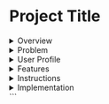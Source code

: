# Project Title

<details>

<summary>Overview</summary>
## Overview

What is your app? Brief description in a couple of sentences.

My app will be a brand website to help a local wine importer to shine. Hopefully having his own website that showcases the products that he imports and the producers he works with. I want to include a find Us page that gives the user a list of restaurant were the importer's products are available. Hopefully my app will help him make more sale and in the futur I would like to create an inventory app for importers too! (This is for another time)

</details>

<details>
<summary>Problem</summary>
### Problem

Why is your app needed? Background information around any pain points or other reasons.

I personnaly think that in the world we live in, in 2024 and in a really dynamic and fast-paced city like Montreal, if you have a brand or side business and you don't have a good branding like an instagram page, functional website, your logo, to name a few, to highlight your products, it's really hard to grow and not be outshined by other similar businesses.

I think their will always be a need for a e-commerce plateform, especially user friendly one that are afforfable and if I can recreate even 10-15% of that for my capstone I would be really pleased. My goal is to keep working on it way after the bootcamp to make it way more complex.

</details>

<details>
<summary>User Profile</summary>
### User Profile

The users would use this website to read about my friend's imported wines, learn about wine production and be able to discover the great humans behind the wine bottle they shop for.

</details>
<details>
<summary>Features</summary>
### Features

-The Home Page displays 6 bottles in the new arrivals section no matter how many bottles are in the database. I did it using a splice method to only display the first 6 available. Later on, this will also be sort by dates of newest wines. For the moment they all have the same date of creation. On top of it, I added a carousel that scroll these bottles horizontally on mobile view.

-See what just came in on the main page, when the user hovers over the bottle it lets them see the name of the wine with a fun color transition.

-The user will be able to read about wine producers and their creations carried by the importers.

-There's a live map that displays where Grand Ordinaire wines can be found in Montreal and its surroundings. This map is found in the Find us page. The map view is only available on tablet view and up. For mobile you can click on the address and it will redirect you to google maps' website with the right restaurant address and informations for navigation.

- Read about the company's mission and who's the team behind.

- You can find a downloadable PDF of the Grand Ordinaire's available products on the listing page.

</details>
<details>
<summary>Instructions</summary>
### Instructions

1A.You can visit my repository live on this website : "https://develop--dynamic-crepe-c3c437.netlify.app/"

1B. You must download a zip file from main, open it in VScode and npm i or npm install all dependencies.

2. I use three environment variables, two of which are not ment to be shared publicly. If you were to install my app on your own VSCODE, you should know that the google map part won't be functional since I won't be sharing my api key of course! But if you were to have an existing account with google maps api you can create a new map to have the map style code.
   REACT_APP_GOOGLE_MAPS_KEY=Your_Own_KEY
   REACT_APP_GOOGLE_MAPS_STYLE=Your_Own_Map_Style
   REACT_APP_BASE_URL=http://localhost:8080/

   -The third environement variable is used if you intend to run my back end on your computer as well. You can find my back end repository here : "https://github.com/veronique1415/GO-Backend".

3.Run npm start in the your terminal.

</details>
<details>
<summary>Implementation</summary>
## Implementation

<details>
<summary>Tech Stack</summary>
### Tech Stack

Here's a list of tech I used to make this app:

-React
-React-router-dom
-Axios
-MySQL
-Sass
-Express

</details>
<details>
<summary>APIs</summary>
### APIs

I used google Maps embeded map to show users where they can find the importer's bottle of wine in Montreal. Each marker will show a restaurant or store's name and address.

I use my own API as well. You can find my back-end repository here : "https://github.com/veronique1415/GO-Backend"

</details>
<details>
<summary>Sitemap</summary>
### Sitemap

- The HomePage showcases new arrivals and a hero picture.

- About section that gives you a description of their mission with this company + a brief presentation of the team behind it.

- Find us section that show the user where their products can be found in Quebec

- Producers section that give a description of who's being the production of every single bottle of wine and where they are from and which wine does the importer carry from them at the moment.

- Products section ordered by wine type (color probably) with a description from each bottle.

- A listing section that will show a uploaded PDF with up to date stock that restaurant or an individual that would like to order for their own cellar.

</details>
<details>
<summary>Mockups</summary>
### Mockups

I have make a mockup of my Home and About sections.

![](./src/assets/Mockups/Home.png)
![](./src/assets/Mockups/About.png)
![](./src/assets/Mockups/findUs.png)
![](./src/assets/Mockups/Producers.png)
![](./src/assets/Mockups/ProducerDetail.png)
![](./src/assets/Mockups/Wines.png)
![](./src/assets/Mockups/WineDetails.png)
![](./src/assets/Mockups/Listing.png)

</details>

<details>
<summary>Screenshots</summary>
### Screenshots

Here you can find screen shot of what the website looks like when launched as prototype 1 :

![](./src/assets/screenshots/homepage__mobile.jpg)
![](./src/assets/screenshots/about_mobile.png)
![](./src/assets/screenshots/producers__mobile.png)
![](./src/assets/screenshots/producer-details_mobile.png)
![](./src/assets/screenshots/products__mobile.png)
![](./src/assets/screenshots/product-detail__mobile.png)
![](./src/assets/screenshots/listing__mobile.png)
![](./src/assets/screenshots/find-us__mobile.png)

Note that I only included screenshots of mobile view

</details>
<details>
<summary>Data</summary>
### Data

I store my data in a database. This is what I really wanted to play with for this Capstone, I wanted to get comfortable with it.
I have 1 database with 2 tables.

1. Producers {
   producer_id
   producer_name
   producer_region
   producer_village
   producer_description
   producer_image
   wine_id (foreign key)
   }

2. Wines {
   wine_id
   wine_name
   wine_region
   wine_appelation
   wine_description
   wine_image
   wine_varietal
   wine_producer
   wine_vinatge
   }

![](./src/assets/Mockups/drawSQL-grand-ordinaire.png)

</details>
<details>
<summary>Endpoints</summary>
### Endpoints

<!-- "use client";

import { useState } from "react";
import {
APIProvider,
Map,
AdvancedMarker,
Pin,
InfoWindow,
} from "@vis.gl/react-google-maps";
import "./Map.scss"

const MapComp = () => {
const position = { lat: 45.508888, lng: -73.561668 };
const vinMonLapin = { lat: 45.53300094604492, lng: -73.61061096191406};
const [open, setOpen] = useState(false); -->

  <!-- return (
    <article className="map__container">
      <APIProvider apiKey={process.env.REACT_APP_GOOGLE_MAPS_KEY}>
        <div className="map">
          <Map zoom={13} center={position} mapId={process.env.REACT_APP_GOOGLE_MAPS_STYLE}>
            <AdvancedMarker position={vinMonLapin} onClick={() => setOpen(true)}>
              <Pin />
            </AdvancedMarker>

            {open && (
              <InfoWindow position={vinMonLapin} onCloseClick={() => setOpen(false)}>
                <p>Vin Mon Lapin</p>
             </InfoWindow>
            )}
          </Map>
        </div>
      </APIProvider>
    </article>  
  );
} -->

This is how I fetch GoogleMaps into my app. It takes a API key and a map style number. I already tested it and it works.

**GET /producers**

Get a list of all producers to display on the ProducerPage
Response:

![](./src/assets/Mockups/producers-data-database.png)

**GET /producers/:producerId**

Response:
![](./src/assets/Mockups/singleProducer.png)

**GET /products**

- Render every available bottle of wine on the /wines page

Response:
![](./src/assets/Mockups/producers-data-database.png)

**GET /products/:productId**

Response:

![](./src/assets/Mockups/singleproduct.png)

</details>
<details>
<summary>Auth</summary>
<!-- ### Auth

<!-- Does your project include any login or user profile functionality? If so, describe how authentication/authorization will be implemented.  -->

</details>
<details>
<summary>Roadmap</summary>
## Roadmap

Scope your project as a sprint. Break down the tasks that will need to be completed and map out timeframes for implementation. Think about what you can reasonably complete before the due date. The more detail you provide, the easier it will be to build.

1. Create a mock up of every pages to let me identify every component and see if I can easily repeat them on mulitple pages. This
2. Do the styling of my website (I like starting with what I'm really comfortable with) I probablye can have this done in a week.
3. Do the routes of my app (couple hours for sure)
4. Add functionality - hovering effect, map markers. (couple hours I think, one or two evenings)
5. backend functionnality - this will probably be my biggest chunk.

</details>
<details>
<summary>Lessons learned</summary>
## Lessons learned

Where to start?

Building a web app that's all your can mean that you might tend to turn some corners you wouldn't if having an actual style guide and data science based research. I think this app showcases really well my abilities but I think that for now it is no where near semantically perfect visually. I am no designer and I didn't interview anyone before building this website so you can tell it is solely based on my own taste.

When making a carousel of my own while using libraries like bootstrap, you can rapidely fall into this pitt of css being overwritten by the said library. I basically add to make a new section that only displays itself on mobile and displays none when on tablet to keep using bootstrap for the rest of my layout. This one was a bit more challenging and made me a bit worried about the semantics again. I think this is all a big learning experience and I would probably do the whole section over without bootstrap if I had more time and energy.

I'm gonna be honest, the rest was pretty seamless. I found myself having a lot of fun creating my own project, revisting my old projects here and there to add functionalities I've used in the past. I can't wait to build a completely new app or make this one better soon.

</details>
<details>
<summary>Nice-to-haves</summary>
## Nice-to-haves

I would like to add a search bar that let you search your product by name or producer

I wanna add authentification to add an upload page for the admin.

In the future I would like to implement an ordering function directly from the website. Ordering wine in Quebec, beside directly from our liquor monopole is really complicated and I would like to make my friend's life easier by having his users be able to order directly from the website and pay. He would then receive a order confirmation and only have to arrange the shipping from SAQ then. Obviously from their end, the user would also receive a order confirmation from the email they provided.

I say in the futur because I wanna try to be realistic with what I think I can produce with the amount of time we will have after approval until our presentation day. It does drive me to think about what will be implementable afterward to greatlyt update his website's feature and showcase even more what I'm capable of.

</details>
</details>
```
